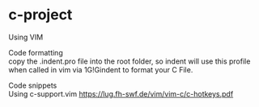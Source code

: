 # c-project

Using VIM

Code formatting<br>
copy the .indent.pro file into the root folder, so indent will use this profile when called in vim via 1G!Gindent to format your C File.

Code snippets<br>
Using c-support.vim https://lug.fh-swf.de/vim/vim-c/c-hotkeys.pdf


